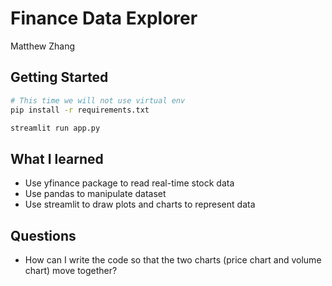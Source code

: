 # Finance Data Explorer

Matthew Zhang

## Getting Started

```bash
# This time we will not use virtual env  
pip install -r requirements.txt

streamlit run app.py
```

## What I learned

- Use yfinance package to read real-time stock data
- Use pandas to manipulate dataset
- Use streamlit to draw plots and charts to represent data

## Questions

- How can I write the code so that the two charts (price chart and volume chart) move together?
